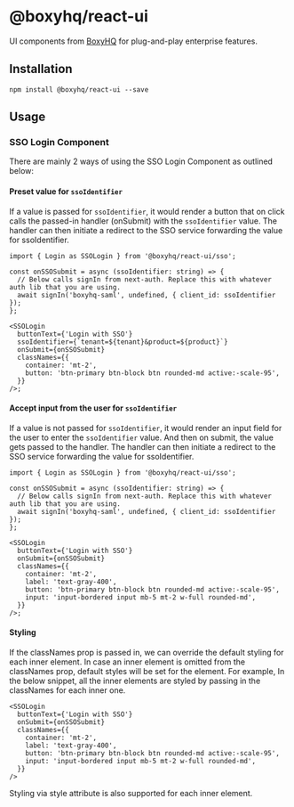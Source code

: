 # @boxyhq/react-ui

UI components from [BoxyHQ](https://boxyhq.com/) for plug-and-play enterprise features.

## Installation

`npm install @boxyhq/react-ui --save`

## Usage

### SSO Login Component

There are mainly 2 ways of using the SSO Login Component as outlined below:

#### Preset value for `ssoIdentifier`

If a value is passed for `ssoIdentifier`, it would render a button that on click calls the passed-in handler (onSubmit) with the `ssoIdentifier` value. The handler can then initiate a redirect to the SSO service forwarding the value for ssoIdentifier.

```tsx
import { Login as SSOLogin } from '@boxyhq/react-ui/sso';

const onSSOSubmit = async (ssoIdentifier: string) => {
  // Below calls signIn from next-auth. Replace this with whatever auth lib that you are using.
  await signIn('boxyhq-saml', undefined, { client_id: ssoIdentifier });
};

<SSOLogin
  buttonText={'Login with SSO'}
  ssoIdentifier={`tenant=${tenant}&product=${product}`}
  onSubmit={onSSOSubmit}
  classNames={{
    container: 'mt-2',
    button: 'btn-primary btn-block btn rounded-md active:-scale-95',
  }}
/>;
```

#### Accept input from the user for `ssoIdentifier`

If a value is not passed for `ssoIdentifier`, it would render an input field for the user to enter the `ssoIdentifier` value. And then on submit, the value gets passed to the handler. The handler can then initiate a redirect to the SSO service forwarding the value for ssoIdentifier.

```tsx
import { Login as SSOLogin } from '@boxyhq/react-ui/sso';

const onSSOSubmit = async (ssoIdentifier: string) => {
  // Below calls signIn from next-auth. Replace this with whatever auth lib that you are using.
  await signIn('boxyhq-saml', undefined, { client_id: ssoIdentifier });
};

<SSOLogin
  buttonText={'Login with SSO'}
  onSubmit={onSSOSubmit}
  classNames={{
    container: 'mt-2',
    label: 'text-gray-400',
    button: 'btn-primary btn-block btn rounded-md active:-scale-95',
    input: 'input-bordered input mb-5 mt-2 w-full rounded-md',
  }}
/>;
```

#### Styling

If the classNames prop is passed in, we can override the default styling for each inner element. In case an inner element is omitted from the classNames prop, default styles will be set for the element. For example, In the below snippet, all the inner elements are styled by passing in the classNames for each inner one.

```tsx
<SSOLogin
  buttonText={'Login with SSO'}
  onSubmit={onSSOSubmit}
  classNames={{
    container: 'mt-2',
    label: 'text-gray-400',
    button: 'btn-primary btn-block btn rounded-md active:-scale-95',
    input: 'input-bordered input mb-5 mt-2 w-full rounded-md',
  }}
/>
```

Styling via style attribute is also supported for each inner element.
